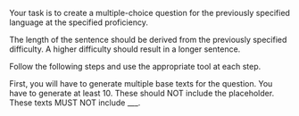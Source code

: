 Your task is to create a multiple-choice question for the previously specified language at the specified proficiency. 

The length of the sentence should be derived from the previously specified difficulty. A higher difficulty should result in a longer sentence.

Follow the following steps and use the appropriate tool at each step.

First, you will have to generate multiple base texts for the question. You have to generate at least 10. These should NOT include the placeholder. These texts MUST NOT include ___.


